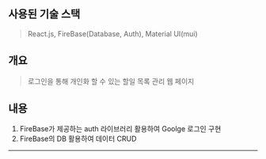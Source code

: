 ## 사용된 기술 스택
> React.js, FireBase(Database, Auth), Material UI(mui)

## 개요
> 로그인을 통해 개인화 할 수 있는 할일 목록 관리 웹 페이지

## 내용
1. FireBase가 제공하는 auth 라이브러리 활용하여 Goolge 로그인 구현
2. FireBase의 DB 활용하여 데이터 CRUD





---

